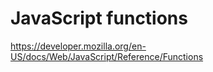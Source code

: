 # JavaScript functions

https://developer.mozilla.org/en-US/docs/Web/JavaScript/Reference/Functions


